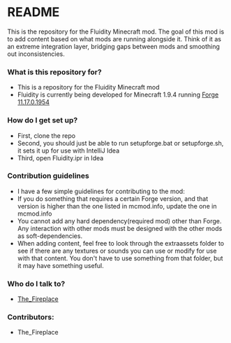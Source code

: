 # README #

This is the repository for the Fluidity Minecraft mod. The goal of this mod is to add content based on what mods are running alongside it. Think of it as an extreme integration layer, bridging gaps between mods and smoothing out inconsistencies.

### What is this repository for? ###

* This is a repository for the Fluidity Minecraft mod
* Fluidity is currently being developed for Minecraft 1.9.4 running [Forge 11.17.0.1954](http://adfoc.us/serve/sitelinks/?id=271228&url=http://files.minecraftforge.net/maven/net/minecraftforge/forge/1.9.4-12.17.0.1954/forge-1.9.4-12.17.0.1954-mdk.zip)

### How do I get set up? ###

* First, clone the repo
* Second, you should just be able to run setupforge.bat or setupforge.sh, it sets it up for use with IntelliJ Idea
* Third, open Fluidity.ipr in Idea

### Contribution guidelines ###

* I have a few simple guidelines for contributing to the mod:
* If you do something that requires a certain Forge version, and that version is higher than the one listed in mcmod.info, update the one in mcmod.info
* You cannot add any hard dependency(required mod) other than Forge. Any interaction with other mods must be designed with the other mods as soft-dependencies.
* When adding content, feel free to look through the extraassets folder to see if there are any textures or sounds you can use or modify for use with that content. You don't have to use something from that folder, but it may have something useful.

### Who do I talk to? ###

* [The_Fireplace](http://minecraft.curseforge.com/members/The_Fireplace)

### Contributors: ###
* The_Fireplace